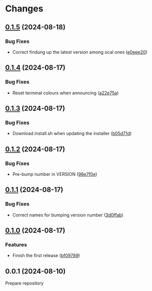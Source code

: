 # Changes

## [0.1.5](https://github.com/prantlf/goup/compare/v0.1.4...v0.1.5) (2024-08-18)

### Bug Fixes

* Correct findung up the latest version among ocal ones ([e0eee20](https://github.com/prantlf/goup/commit/e0eee206ce96ac76f8434ad14447b5cf212f850e))

## [0.1.4](https://github.com/prantlf/goup/compare/v0.1.3...v0.1.4) (2024-08-17)

### Bug Fixes

* Reset terminal colours when announcing ([a22e75a](https://github.com/prantlf/goup/commit/a22e75a6ef092d17b97ef835ae3be1e48cfd0bdc))

## [0.1.3](https://github.com/prantlf/goup/compare/v0.1.2...v0.1.3) (2024-08-17)

### Bug Fixes

* Download install.sh when updating the installer ([b05d71d](https://github.com/prantlf/goup/commit/b05d71d6e04a74bd7070ef8edd65a87a3a29ddc1))

## [0.1.2](https://github.com/prantlf/goup/compare/v0.1.1...v0.1.2) (2024-08-17)

### Bug Fixes

* Pre-bump number in VERSION ([96e7f0e](https://github.com/prantlf/goup/commit/96e7f0eb493798d22fc1404ee73bae0a3a9dfdcc))

## [0.1.1](https://github.com/prantlf/goup/compare/v0.1.0...v0.1.1) (2024-08-17)

### Bug Fixes

* Correct names for bumping version number ([3d0ffab](https://github.com/prantlf/goup/commit/3d0ffab6090317fb5619a298571782dcf7c37e74))

## [0.1.0](https://github.com/prantlf/goup/compare/v0.0.1...v0.1.0) (2024-08-17)

### Features

* Finish the first release ([bf09789](https://github.com/prantlf/goup/commit/bf097891ae7c1919c150f8d8f62f171adaef865a))

## 0.0.1 (2024-08-10)

Prepare repository
